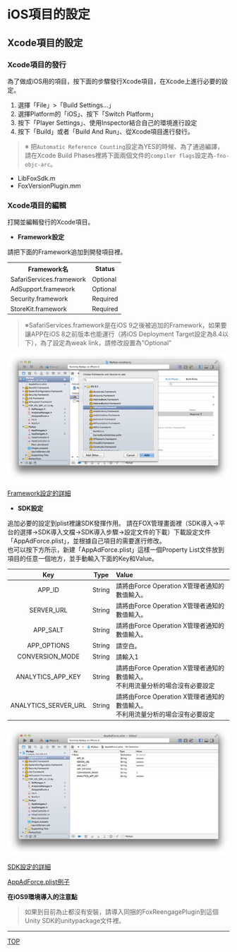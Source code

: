 # iOS項目的設定

## **Xcode項目的設定**

### Xcode項目的發行

為了做成iOS用的項目，按下面的步驟發行Xcode項目，在Xcode上進行必要的設定。

1. 選擇「File」>「Build Settings…」
2. 選擇Platform的「iOS」、按下「Switch Platform」
3. 按下「Player Settings」、使用Inspector結合自己的環境進行設定
4. 	按下「Build」或者「Build And Run」、從Xcode項目進行發行。

> ※ 把`Automatic Reference Counting`設定為YES的時候、為了通過編譯，請在Xcode Build Phases裡將下面兩個文件的`compiler flags`設定為`-fno-objc-arc`。
* LibFoxSdk.m
* FoxVersionPlugin.mm

### Xcode項目的編輯

打開並編輯發行的Xcode項目。

* **Framework設定**

請把下面的Framework追加到開發項目裡。

<table>
<tr><th>Framework名</th><th>Status</th></tr>
<tr><td>SafariServices.framework</td><td>Optional</td></tr>
<tr><td>AdSupport.framework</td><td>Optional</td></tr>
<tr><td>Security.framework </td><td>Required </td></tr>
<tr><td>StoreKit.framework </td><td>Required </td></tr>
</table>

> ※SafariServices.framework是在iOS 9之後被追加的Framework，如果要讓APP在iOS 8之前版本也能運行（將iOS Deployment Target設定為8.4以下），為了設定為weak link，請修改設置為”Optional”

![Framework設定01](/lang/zh-tw/doc/integration/ios/config_framework/img01.png)

[Framework設定的詳細](/lang/zh-tw/doc/integration/ios/config_framework/README.md)

* **SDK設定**

追加必要的設定到plist裡讓SDK發揮作用。
請在FOX管理畫面裡（SDK導入→平台的選擇→SDK導入文檔→SDK導入步驟→設定文件的下載）下載設定文件「AppAdForce.plist」，並根據自己項目的需要進行修改。<br />
也可以按下方所示，新建「AppAdForce.plist」這樣一個Property List文件放到項目的任意一個地方，並手動輸入下面的Key和Value。

Key | Type | Value
:---: | :---: | :---
APP_ID | String | 請將由Force Operation X管理者通知的數值輸入。
SERVER_URL | String | 請將由Force Operation X管理者通知的數值輸入。
APP_SALT | String | 請將由Force Operation X管理者通知的數值輸入。
APP_OPTIONS | String | 請空白。
CONVERSION_MODE | String | 請輸入1
ANALYTICS_APP_KEY | String | 請將由Force Operation X管理者通知的數值輸入。<br />不利用流量分析的場合沒有必要設定
ANALYTICS_SERVER_URL | String | 請將由Force Operation X管理者通知的數值輸入。<br />不利用流量分析的場合沒有必要設定

![Framework設定01](/lang/zh-tw/doc/integration/ios/config_plist/img05.png)

[SDK設定的詳細](/lang/zh-tw/doc/integration/ios/config_plist/README.md)

[AppAdForce.plist例子](/lang/zh-tw/doc/integration/ios/config_plist/AppAdForce.plist)

**在iOS9環境導入的注意點**

> 如果到目前為止都沒有安裝，請導入同捆的FoxReengagePlugin到這個Unity SDK的unitypackage文件裡。

---
[TOP](/lang/zh-tw/README.md)
